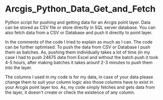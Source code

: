 # Arcgis_Python_Data_Get_and_Fetch
Python script for pushing and getting data for an Arcgis point layer. Data can be stored as CSV file or store directly in SQL server database. You can also fetch data from a CSV or Database and push it directly to point layer.

In the comments of the code I tried to explain as much as I can. The code can be further optimised.
To push the data from CSV or Database I push them as batches. As, pushing them individually takes a lot of time (in my case I had to push 24675 data from Excel and without the batch push it took 4-5 hours, after making batches it takes arounf 2-3 minutes to push them into the layer.

The columns I used in my code is for my data, in case of your data please change them to suit your column logic also those columns have to exist in your Arcgis point layer too. As, my code simply fetches and gets data from the layer, it doesn't create or check the existence of any column.
